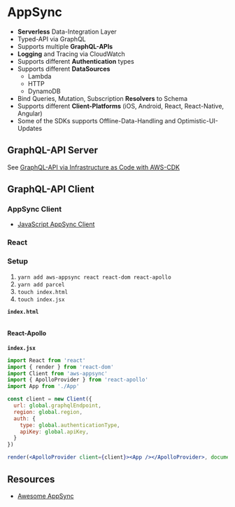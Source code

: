 # AppSync

* **Serverless** Data-Integration Layer
* Typed-API via GraphQL
* Supports multiple **GraphQL-APIs**
* **Logging** and Tracing via CloudWatch
* Supports different **Authentication** types
* Supports different **DataSources**
  * Lambda
  * HTTP
  * DynamoDB
* Bind Queries, Mutation, Subscription **Resolvers** to Schema
* Supports different **Client-Platforms** (iOS, Android, React, React-Native, Angular)
* Some of the SDKs supports Offline-Data-Handling and Optimistic-UI-Updates

## GraphQL-API Server

See [GraphQL-API via Infrastructure as Code with AWS-CDK](cdk/appsync.md)

## GraphQL-API Client

### AppSync Client

* [JavaScript AppSync Client](https://github.com/awslabs/aws-mobile-appsync-sdk-js)

### React

### Setup

1. `yarn add aws-appsync react react-dom react-apollo`
2. `yarn add parcel`
3. `touch index.html`
4. `touch index.jsx`

**`index.html`**

```html
```

#### React-Apollo

**`index.jsx`**

```jsx
import React from 'react'
import { render } from 'react-dom'
import Client from 'aws-appsync'
import { ApolloProvider } from 'react-apollo'
import App from './App'

const client = new Client({
  url: global.graphqlEndpoint,
  region: global.region,
  auth: {
    type: global.authenticationType,
    apiKey: global.apiKey,
  }
})

render(<ApolloProvider client={client}><App /></ApolloProvider>, document.getElementById('app'))
```

## Resources

* [Awesome AppSync](https://github.com/dabit3/awesome-aws-appsync)